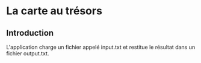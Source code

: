 # La carte au trésors

## Introduction
L'application charge un fichier appelé input.txt et restitue le résultat dans un fichier output.txt.
